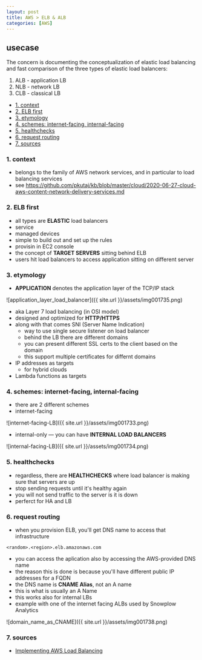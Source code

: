 ```yaml
---
layout: post
title: AWS > ELB & ALB
categories: [AWS]
---
```

## usecase
The concern is documenting the conceptualization of elastic load balancing and fast comparison of the three types of elastic load balancers:

1. ALB - application LB
2. NLB - network LB
3. CLB - classical LB

<!-- TOC -->

- [1. context](#1-context)
- [2. ELB first](#2-elb-first)
- [3. etymology](#3-etymology)
- [4. schemes: internet-facing, internal-facing](#4-schemes-internet-facing-internal-facing)
- [5. healthchecks](#5-healthchecks)
- [6. request routing](#6-request-routing)
- [7. sources](#7-sources)

<!-- /TOC -->

### 1. context
* belongs to the family of AWS network services, and in particular to load balancing services
* see <https://github.com/pkutaj/kb/blob/master/cloud/2020-06-27-cloud-aws-content-network-delivery-services.md>

### 2. ELB first
* all types are **ELASTIC** load balancers
* service
* managed devices
* simple to build out and set up the rules
* provisin in EC2 console
* the concept of **TARGET SERVERS** sitting behind ELB
* users hit load balancers to access application sitting on different server

### 3. etymology
* **APPLICATION** denotes the application layer of the TCP/IP stack

![application_layer_load_balancer]({{ site.url }}/assets/img001735.png)

* aka Layer 7 load balancing (in OSI model)
* designed and optimized for **HTTP/HTTPS**
* along with that comes SNI (Server Name Indication)
    * way to use single secure listener on load balancer
    * behind the LB there are different domains
    * you can present different SSL certs to the client based on the domain
    * this support multiple certificates for differnt domains
* IP addresses as targets
    * for hybrid clouds
* Lambda functions as targets

### 4. schemes: internet-facing, internal-facing
* there are 2 different schemes
* internet-facing

![internet-facing-LB]({{ site.url }}/assets/img001733.png)

* internal-only — you can have **INTERNAL LOAD BALANCERS**

![internal-facing-LB]({{ site.url }}/assets/img001734.png)

### 5. healthchecks
* regardless, there are **HEALTHCHECKS** where load balancer is making sure that servers are up
* stop sending requests until it's healthy again
* you will not send traffic to the server is it is down
* perferct for HA and LB 

### 6. request routing 
* when you provision ELB, you'll get DNS name to access that infrastructure

```
<random>.<region>.elb.amazonaws.com
```

* you can access the aplication also by accessing the AWS-provided DNS name
* the reason this is done is because you'll have different public IP addresses for a FQDN
* the DNS name is **CNAME Alias**, not an A name
* this is what is usually an A Name
* this works also for internal LBs
* example with one of the internet facing ALBs used by Snowplow Analytics 

![domain_name_as_CNAME]({{ site.url }}/assets/img001738.png)

### 7. sources
* [Implementing AWS Load Balancing](https://app.pluralsight.com/library/courses/aws-load-balancing-implementing/table-of-contents)
